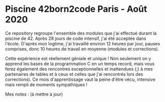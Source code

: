 # Piscine 42born2code Paris - Août 2020

Ce repository regroupe l'ensemble des modules que j'ai effectué durant la piscine de 42. Après 28 jours de code intensif, j'ai été acceptée dans l'école. 
D'après mon logtime, j'ai travaillé environ 12 heures par jour, pauses comprises, donc 10 heures de travail en moyenne (modules et corrections).

Cette expérience est réellement géniale et unique ! Non seulement on y apprend les bases de la programmation C en un temps record,
mais vous ferez également des rencontres exceptionnelles et inattendues (;) à mes partenaires de tables et à ceux et celles que j'ai rencontrés lors des corrections). 
Ce mois d'apprentissage vaut la peine d'être vécu, intensive mais rempli de moments sympathiques !

Mes notes : (à mettre à jour)
